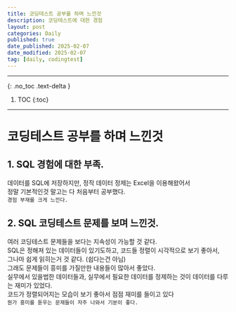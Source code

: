 ```yaml
---
title: 코딩테스트 공부를 하며 느낀것
description: 코딩테스트에 대한 경험
layout: post
categories: Daily
published: true
date_published: 2025-02-07
date_modified: 2025-02-07
tag: [daily, codingtest]
---
```

---
{: .no_toc .text-delta }

1. TOC
{:toc}
---

<!-- 글의 제목은 #
    나머지 큰 제목은 ##
    이후 나머지는 3개이상 -->

# 코딩테스트 공부를 하며 느낀것

## 1. SQL 경험에 대한 부족.
데이터를 SQL에 저장하지만, 정작 데이터 정제는 Excel을 이용해왔어서<br>
정말 기본적인것 말고는 다 처음부터 공부했다.<br>
`경험 부재를 크게 느낀다.`
<br>

## 2. SQL 코딩테스트 문제를 보며 느낀것.
여러 코딩테스트 문제들을 보다는 지속성이 가능할 것 같다.<br>
SQL은 정해져 있는 데이터들이 있기도하고, 코드들 정렬이 시각적으로 보기 좋아서,<br>
그나마 쉽게 읽히는거 것 같다. (쉽다는건 아님)<br>
그래도 문제들이 흥미를 가질만한 내용들이 많아서 좋았다.<br>
실무에서 있을법한 데이터들과, 실무에서 필요한 데이터를 정제하는 것이 데이터를 다루는 재미가 있었다.<br>
코드가 정렬되어지는 모습이 보기 좋아서 점점 재미를 들이고 있다<br>
`뭔가 흥미를 돋우는 문제들이 자주 나와서 기분이 좋다.`